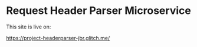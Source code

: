 # Request Header Parser Microservice

This site is live on:

https://project-headerparser-jbr.glitch.me/